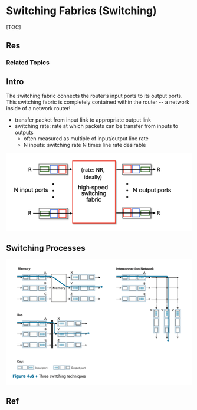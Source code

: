 # Switching Fabrics (Switching)

[TOC]



## Res
### Related Topics



## Intro
The switching fabric connects the router’s input ports to its output ports. This switching fabric is completely contained within the router -- a network inside of a network router!

- transfer packet from input link to appropriate output link
- switching rate: rate at which packets can be transfer from inputs to outputs
	- often measured as multiple of input/output line rate
	- N inputs: switching rate N times line rate desirable

![](../../../../../../../Assets/Pics/Screenshot%202023-05-10%20at%208.37.41%20AM.png)


## Switching Processes
![](../../../../../../../Assets/Pics/Screenshot%202023-05-06%20at%2010.57.04%20AM.png)



## Ref

